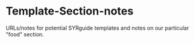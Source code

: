 # Template-Section-notes
URLs/notes for potential SYRguide templates and notes on our particular "food" section.
